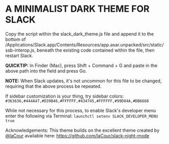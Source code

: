 

# A MINIMALIST DARK THEME FOR SLACK

Copy the script within the slack_dark_theme.js file and append it to the bottom of /Applications/Slack.app/Contents/Resources/app.asar.unpacked/src/static/ssb-interop.js, beneath the existing code contained within the file, then restart Slack.

**QUICKTIP:** In Finder (Mac), press Shift + Command + G and paste in the above path into the field and press Go.

**NOTE:** When Slack updates, it's not uncommon for this file to be changed, requiring that the above process be repeated.

If sidebar customization is your thing, try sidebar colors: `#363636,#444A47,#D39B46,#FFFFFF,#434745,#FFFFFF,#99D04A,#DB6668`

While not necessary for this process, to enable Slack's developer menu enter the following via Terminal: `launchctl setenv SLACK_DEVELOPER_MENU true`

Acknowledgements:
This theme builds on the excellent theme created by [@laCour](https://github.com/laCour/) available here: https://github.com/laCour/slack-night-mode
